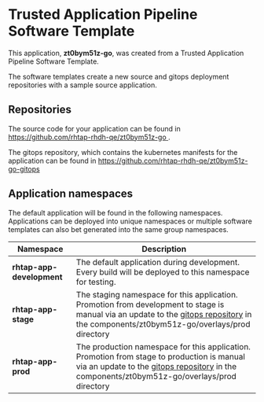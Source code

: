 # Trusted Application Pipeline Software Template

This application, **zt0bym51z-go**, was created from a Trusted Application Pipeline Software Template.

The software templates create a new source and gitops deployment repositories with a sample source application. 

## Repositories

The source code for your application can be found in [https://github.com/rhtap-rhdh-qe/zt0bym51z-go ](https://github.com/rhtap-rhdh-qe/zt0bym51z-go ).
 
The gitops repository, which contains the kubernetes manifests for the application can be found in 
[https://github.com/rhtap-rhdh-qe/zt0bym51z-go-gitops ](https://github.com/rhtap-rhdh-qe/zt0bym51z-go-gitops ) 

## Application namespaces 

The default application will be found in the following namespaces. Applications can be deployed into unique namespaces or multiple software templates can also bet generated into the same group namespaces.  

|  Namespace   |  Description   |  
| -------- | -------- |   
| **rhtap-app-development** | The default application during development. Every build will be deployed to this namespace for testing. | 
| **rhtap-app-stage** | The staging namespace for this application. Promotion from development to stage is manual via an update to the [gitops repository](https://github.com/rhtap-rhdh-qe/zt0bym51z-go-gitops ) in the components/zt0bym51z-go/overlays/prod directory |  
| **rhtap-app-prod** | The production namespace for this application. Promotion from stage to production is manual via an update to the [gitops repository](https://github.com/rhtap-rhdh-qe/zt0bym51z-go-gitops ) in the components/zt0bym51z-go/overlays/prod directory | 